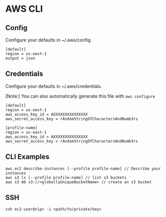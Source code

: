 # AWS CLI

## Config
Configure your defaults in ~/.aws/config

```
[default]
region = us-east-1
output = json
```

## Credentials
Configure your defaults in ~/.aws/credentials.

[Note:] You can also automatically generate this file with `aws configure`

```
[default]
region = us-east-1
aws_access_key_id = AXXXXXXXXXXXXXXX
aws_secret_access_key = rAndomStringOfCharactersAndNumb3rs

[profile-name]
region = us-east-1
aws_access_key_id = AXXXXXXXXXXXXXXX
aws_secret_access_key = rAndomStringOfCharactersAndNumb3rs
```

## CLI Examples

```
aws ec2 describe-instances [--profile profile-name] // Describe your instances
aws s3 ls [--profile profile-name] // list s3 buckets
aws s3 mb s3://<globallyUniqueBucketName> // create an s3 bucket
```

## SSH
`ssh ec2-user@<ip> -i <path/to/private/key>`
